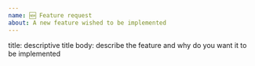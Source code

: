 ```yaml
---
name: 🆕 Feature request
about: A new feature wished to be implemented
---
```


title: descriptive title
body: describe the feature and why do you want it to be implemented
